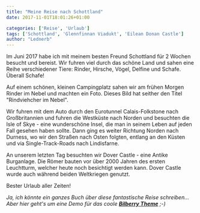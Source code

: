 ```yaml
---
title: "Meine Reise nach Schottland"
date: 2017-11-01T18:01:26+01:00

categories: ['Reise', 'Urlaub']
tags: ['Schottland', 'Glennfinnan Viadukt', 'Eilean Donan Castle']
author: "Lednerb"
---
```

Im Juni 2017 habe ich mit meinem besten Freund Schottland für 2 Wochen besucht und bereist.
Wir fuhren viel durch das schöne Land und sahen eine Reihe verschiedener Tiere: Rinder, Hirsche, Vögel, Delfine und Schafe. Überall Schafe!

Auf einem schönen, kleinen Campingplatz sahen wir am frühen Morgen Rinder im Nebel und machten ein Foto. Dieses Bild hat seither den Titel "Rindviehcher im Nebel".

Wir fuhren mit dem Auto durch den Eurotunnel Calais-Folkstone nach Großbritannien und fuhren die Westküste nach Norden und besuchten die Isle of Skye - eine wunderschöne Insel, die man in seinem Leben auf jeden Fall gesehen haben sollte. Dann ging es weiter Richtung Norden nach Durness, wo wir den Straßen nach Osten folgten, entlang an den Küsten und via Single-Track-Roads nach Lindisfarne.

An unserem letzten Tag besuchten wir Dover Castle - eine Antike Burganlage. Die Römer bauten vor über 2000 Jahren des ersten Leuchtturm, welcher heute noch besichtigt werden kann. Dover Castle wurde auch während beiden Weltkriegen genutzt.

Bester Urlaub aller Zeiten!

*Ja, ich könnte ein ganzes Buch über diese fantastische Reise schreiben... <br>
Aber hier geht's um eine Demo für das coole [__Bilberry Theme__](https://github.com/Lednerb/bilberry-hugo-theme) ;-)*
